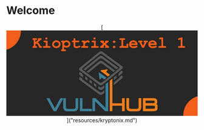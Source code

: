 

# Welcome 
<p align="center">
[<img src="resources/pictures/vulnhub.kryptic.jpeg">]("resources/kryptonix.md")
</p>

